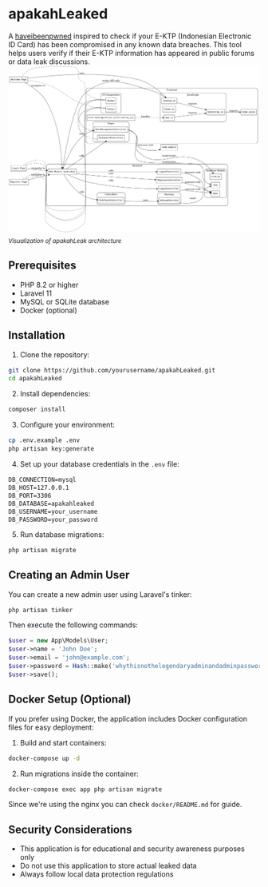 # apakahLeaked

A [haveibeenpwned](https://haveibeenpwned.com/) inspired to check if your E-KTP (Indonesian Electronic ID Card) has been compromised in any known data breaches. This tool helps users verify if their E-KTP information has appeared in public forums or data leak discussions.
![Application Map](/docs/map.jpeg)
<sub>*Visualization of apakahLeak architecture*</sub>

## Prerequisites

- PHP 8.2 or higher
- Laravel 11
- MySQL or SQLite database
- Docker (optional)

## Installation

1. Clone the repository:
```bash
git clone https://github.com/yourusername/apakahLeaked.git
cd apakahLeaked
```

2. Install dependencies:
```bash
composer install
```

3. Configure your environment:
```bash
cp .env.example .env
php artisan key:generate
```

4. Set up your database credentials in the `.env` file:
```env
DB_CONNECTION=mysql
DB_HOST=127.0.0.1
DB_PORT=3306
DB_DATABASE=apakahleaked
DB_USERNAME=your_username
DB_PASSWORD=your_password
```

5. Run database migrations:
```bash
php artisan migrate
```

## Creating an Admin User

You can create a new admin user using Laravel's tinker:

```bash
php artisan tinker
```

Then execute the following commands:

```php
$user = new App\Models\User;
$user->name = 'John Doe';
$user->email = 'john@example.com';
$user->password = Hash::make('whythisnothelegendaryadminandadminpassword');
$user->save();
```

## Docker Setup (Optional)

If you prefer using Docker, the application includes Docker configuration files for easy deployment:

1. Build and start containers:
```bash
docker-compose up -d
```

2. Run migrations inside the container:
```bash
docker-compose exec app php artisan migrate
```

Since we're using the nginx you can check `docker/README.md` for guide.

## Security Considerations

- This application is for educational and security awareness purposes only
- Do not use this application to store actual leaked data
- Always follow local data protection regulations
